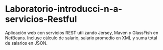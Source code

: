 # Laboratorio-introducci-n-a-servicios-Restful
Aplicación web con servicios REST utilizando Jersey, Maven y GlassFish en NetBeans. Incluye cálculo de salario, salario promedio en XML y suma total de salarios en JSON.
